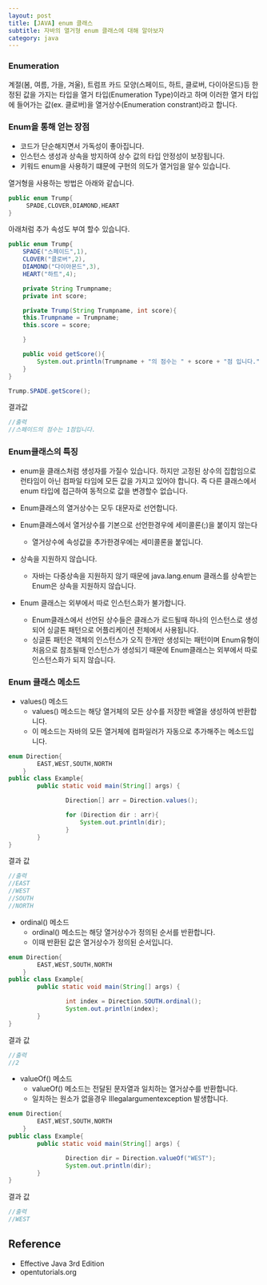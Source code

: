 ```yaml
---
layout: post
title: [JAVA] enum 클래스
subtitle: 자바의 열거형 enum 클래스에 대해 알아보자
category: java
---
```


### Enumeration

계절(봄, 여름, 가을, 겨울), 트럼프 카드 모양(스페이드, 하트, 클로버, 다이아몬드)등 한정된 값을 가지는 타입을 열거 타입(Enumeration Type)이라고 하며 이러한 열거 타입에 들어가는 값(ex. 클로버)을 열거상수(Enumeration constrant)라고 합니다.

### Enum을 통해 얻는 장점

- 코드가 단순해지면서 가독성이 좋아집니다.
- 인스턴스 생성과 상속을 방지하여 상수 값의 타입 안정성이 보장됩니다.
- 키워드 enum을 사용하기 떄문에 구현의 의도가 열거임을 알수 있습니다.

열거형을 사용하는 방법은 아래와 같습니다.

```java
public enum Trump{
	 SPADE,CLOVER,DIAMOND,HEART
}
```

아래처럼 추가 속성도 부여 할수 있습니다.

```java
public enum Trump{
	SPADE("스페이드",1),
	CLOVER("클로버",2),
	DIAMOND("다이아몬드",3),
	HEART("하트",4);

	private String Trumpname;
	private int score;

	private Trump(String Trumpname, int score){
	this.Trumpname = Trumpname;
	this.score = score;

	}

	public void getScore(){
		System.out.println(Trumpname + "의 점수는 " + score + "점 입니다.");
	}
}

Trump.SPADE.getScore();
```

결과값

```java
//출력
//스페이드의 점수는 1점입니다.
```

### Enum클래스의 특징

- enum을 클래스처럼 생성자를 가질수 있습니다. 하지만 고정된 상수의 집합임으로 런타임이 아닌 컴파일 타임에 모든 값을 가지고 있어야 합니다. 즉 다른 클래스에서 enum 타입에 접근하여 동적으로 값을 변경할수 없습니다.

- Enum클래스의 열거상수는 모두 대문자로 선언합니다.

- Enum클래스에서 열거상수를 기본으로 선언한경우에 세미콜론(;)을 붙이지 않는다
    - 열거상수에 속성값을 추가한경우에는 세미콜론을 붙입니다.

- 상속을 지원하지 않습니다.
    - 자바는 다중상속을 지원하지 않기 때문에 java.lang.enum 클래스를 상속받는 Enum은 상속을 지원하지 않습니다.

- Enum 클래스는 외부에서 따로 인스턴스화가 불가합니다.
    - Enum클래스에서 선언된 상수들은 클래스가 로드될때 하나의 인스턴스로 생성되어 싱글톤 패턴으로 어플리케이션 전체에서 사용됩니다.
    - 싱글톤 패턴은 객체의 인스턴스가 오직 한개만 생성되는 패턴이며 Enum유형이 처음으로 참조될때 인스턴스가 생성되기 때문에 Enum클래스는 외부에서 따로 인스턴스화가 되지 않습니다.

### Enum 클래스 메소드

- values() 메소드
    - values() 메소드는 해당 열거체의 모든 상수를 저장한 배열을 생성하여 반환합니다.
    - 이 메소드는 자바의 모든 열거체에 컴파일러가 자동으로 추가해주는 메소드입니다.

```java
enum Direction{
		EAST,WEST,SOUTH,NORTH
	}
public class Example{
		public static void main(String[] args) {

				Direction[] arr = Direction.values();

				for (Direction dir : arr){
					System.out.println(dir);
				}
		}
}
```

결과 값

```java
//출력
//EAST
//WEST
//SOUTH
//NORTH
```

- ordinal() 메소드
    - ordinal() 메소드는 해당 열거상수가 정의된 순서를 반환합니다.
    - 이때 반환된 값은 열거상수가 정의된 순서입니다.


```java
enum Direction{
		EAST,WEST,SOUTH,NORTH
	}
public class Example{
		public static void main(String[] args) {

				int index = Direction.SOUTH.ordinal();
				System.out.println(index);
		}
}
```

결과 값

```java
//출력
//2
```

- valueOf() 메소드
    - valueOf() 메소드는 전달된 문자열과 일치하는 열거상수를 반환합니다.
    - 일치하는 원소가 없을경우 Illegalargumentexception 발생합니다.

```java
enum Direction{
		EAST,WEST,SOUTH,NORTH
	}
public class Example{
		public static void main(String[] args) {

				Direction dir = Direction.valueOf("WEST");
				System.out.println(dir);
		}
}
```

결과 값

```java
//출력
//WEST
```

## Reference

- Effective Java 3rd Edition
- opentutorials.org
